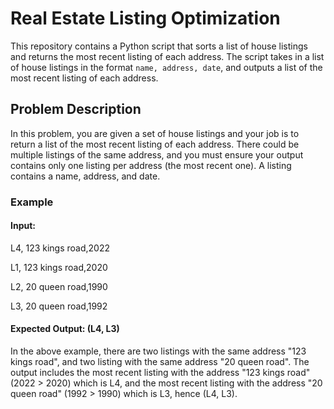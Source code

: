 # Real Estate Listing Optimization

This repository contains a Python script that sorts a list of house listings and returns the most recent listing of each address. The script takes in a list of house listings in the format `name, address, date`, and outputs a list of the most recent listing of each address.

## Problem Description

In this problem, you are given a set of house listings and your job is to return a list of the most recent listing of each address. There could be multiple listings of the same address, and you must ensure your output contains only one listing per address (the most recent one). A listing contains a name, address, and date.

### Example

#### Input:
L4, 123 kings road,2022

L1, 123 kings road,2020

L2, 20 queen road,1990

L3, 20 queen road,1992

#### Expected Output: (L4, L3)

In the above example, there are two listings with the same address "123 kings road", and two listing with the same address "20 queen road". The output includes the most recent listing with the address "123 kings road" (2022 > 2020) which is L4, and the most recent listing with the address "20 queen road" (1992 > 1990) which is L3, hence (L4, L3).


